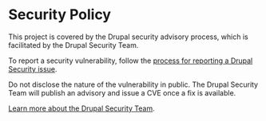 # Security Policy

This project is covered by the Drupal security advisory process, which is
facilitated by the Drupal Security Team.

To report a security vulnerability, follow the [process for reporting a Drupal
Security issue](https://www.drupal.org/docs/develop/issues/issue-procedures-and-etiquette/reporting-a-security-issue).

Do not disclose the nature of the vulnerability in public. The Drupal Security
Team will publish an advisory and issue a CVE once a fix is available.

[Learn more about the Drupal Security Team](https://www.drupal.org/drupal-security-team).
